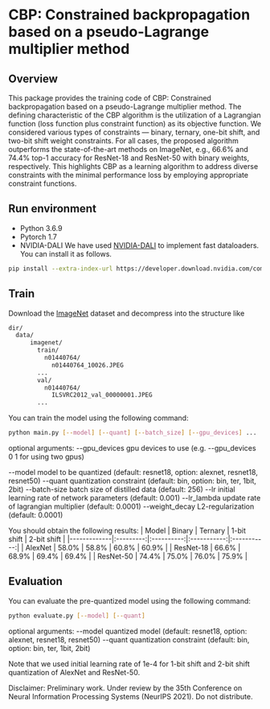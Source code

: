 # CBP: Constrained backpropagation based on a pseudo-Lagrange multiplier method

## Overview

This package provides the training code of CBP: Constrained backpropagation based on a pseudo-Lagrange multiplier method. The defining characteristic of the CBP algorithm is the utilization of a Lagrangian function (loss function plus constraint function) as its objective function. We considered various types of constraints — binary, ternary, one-bit shift, and two-bit shift weight constraints. For all cases, the proposed algorithm outperforms the state-of-the-art methods on ImageNet, e.g., 66.6\% and 74.4\% top-1 accuracy for ResNet-18 and ResNet-50 with binary weights, respectively. This highlights CBP as a learning algorithm to address diverse constraints with the minimal performance loss by employing appropriate constraint functions.


## Run environment

+ Python 3.6.9
+ Pytorch 1.7
+ NVIDIA-DALI
    We have used [NVIDIA-DALI](https://docs.nvidia.com/deeplearning/sdk/dali-developer-guide/docs/index.html) to implement fast dataloaders.
    You can install it as follows.
```bash
pip install --extra-index-url https://developer.download.nvidia.com/compute/redist --upgrade nvidia-dali-cuda110
```
## Train
Download the [ImageNet](https://image-net.org/challenges/LSVRC/2012/) dataset and decompress into the structure like
```bash
dir/
  data/
      imagenet/
        train/
          n01440764/
            n01440764_10026.JPEG
        ...
        val/
          n01440764/
            ILSVRC2012_val_00000001.JPEG
        ...
```

You can train the model using the following command:
```bash
python main.py [--model] [--quant] [--batch_size] [--gpu_devices] ...
```

optional arguments:
--gpu_devices             gpu devices to use (e.g. --gpu_devices 0 1 for using two gpus)

--model                     model to be quantized (default: resnet18, option: alexnet, resnet18, resnet50)
--quant                     quantization constraint (default: bin, option: bin, ter, 1bit, 2bit)
--batch-size                batch size of distilled data (default: 256)
--lr                           initial learning rate of network parameters (default: 0.001)
--lr_lambda                 update rate of lagrangian multiplier (default: 0.0001)
--weight_decay            L2-regularization (default: 0.0001)
    

You should obtain the following results:
| Model      |   Binary  | Ternary  | 1-bit shift | 2-bit shift |
|-------------|:---------:|:----------:|:-----------:|:-----------:|
| AlexNet     |   58.0%  |   58.8%  |    60.8%   |    60.9%   |
| ResNet-18 |   66.6%  |   68.9%  |    69.4%   |    69.4%   |
| ResNet-50 |   74.4%  |   75.0%  |    76.0%   |    75.9%   |

## Evaluation
You can evaluate the pre-quantized model using the following command:
```bash
python evaluate.py [--model] [--quant]
```
optional arguments:
--model                     quantized model (default: resnet18, option: alexnet, resnet18, resnet50)
--quant                     quantization constraint (default: bin, option: bin, ter, 1bit, 2bit)

Note that we used initial learning rate of 1e-4 for 1-bit shift and 2-bit shift quantization of AlexNet and ResNet-50.

Disclaimer: Preliminary work. Under review by the 35th Conference on 
Neural Information Processing Systems (NeurIPS 2021). Do not distribute.
